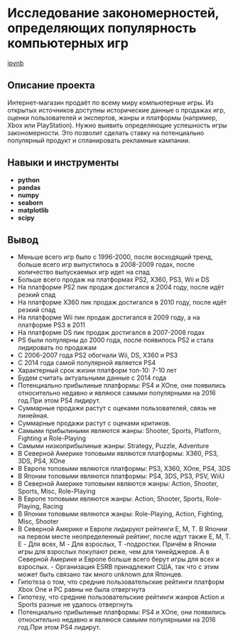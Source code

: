 # Исследование закономерностей, определяющих популярность компьютерных игр

[ipynb](https://github.com/KseniaKar/Portfolio/blob/main/games/games.ipynb)

## Описание проекта

Интернет-магазин продаёт по всему миру компьютерные игры. Из открытых источников доступны исторические данные о продажах игр, оценки пользователей и экспертов, жанры и платформы (например, Xbox или PlayStation). Нужно выявить определяющие успешность игры закономерности. Это позволит сделать ставку на потенциально популярный продукт и спланировать рекламные кампании.


## Навыки и инструменты

- **python**
- **pandas**
- **numpy**
- **seaborn**
- **matplotlib**
- **scipy**




## Вывод

 - Меньше всего игр было с 1996-2000, после восходящий тренд, больше всего игр выпустилось в 2008-2009 годах, после количество выпускаемых игр идет на спад
 - Больше всего продаж на платформах PS2, X360, PS3, Wii и DS
- На платформе PS2 пик продаж достигался в 2004 году, после идёт резкий спад
- На платформе X360 пик продаж достигался в 2010 году, после идёт резкий спад
- На платформе Wii пик продаж достигался в 2009 году, а на платформе PS3 в 2011
- На платформе DS пик продаж достигался в 2007-2008 годах
- PS были популярны до 2000 года, после появилось PS2 и стала лидировать по продажам
- С 2006-2007 года PS2 обогнали Wii, DS, X360 и PS3
- C 2014 года самой популярной является PS4
- Характерный срок жизни платформ топ-10: 7-10 лет
- Будем считать актуальными данные с 2014 года
- Потенциально прибылиные платформы: PS4 и XOne, они появились относительно недавно и являюся самыми популярными на 2016 год.При этом PS4 лидирут.
- Суммарные продажи растут с оцеками пользователей, связь не линейная.
- Суммарные продажи растут с оцеками критиков.
- Самыми прибылиными являются жанры: Shooter, Sports, Platform, Fighting и Role-Playing
- Самыми низкоприбылиные жанры: Strategy, Puzzle, Adventure
- В Северной Америке топовыми являются платформы: X360, PS3, 3DS, PS4, XOne
- В Европе топовыми являются платформы: PS3, X360, XOne, PS4, 3DS
- В Японии топовыми являются платформы: PS4, 3DS, PS3, PSV, WiiU
- В Северной Америке топовыми являются жанры: Action, Shooter, Sports, Misc, Role-Playing
- В Европе топовыми являются жанры: Action, Shooter, Sports, Role-Playing, Racing
- В Японии топовыми являются жанры: Role-Playing, Action, Fighting, Misc, Shooter
- В Северной Америке и Европе лидируют рейтинги E, M, T. В Японии на первом месте неопределенный рейтинг, после идут также E, M, T. E - Для всех, M - Для взрослых, T -подростки. Причём в Японии игры для взрослых покупают реже, чем для тинейджеров. А в Северной Америке и Европе больше всего берут игры для всех и взрослых. - Организация ESRB принадлежит США, так что с этим может быть связано так много unknown для Японцев.
- Гипотеза о том, что средние пользовательские рейтинги платформ Xbox One и PC равны не была отвергнута
- Гипотезу, что средние пользовательские рейтинги жанров Action и Sports разные не удалось отвергнуть
- Потенциально прибылиные платформы: PS4 и XOne, они появились относительно недавно и являюся самыми популярными на 2016 год.При этом PS4 лидирут.


